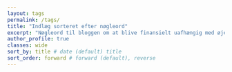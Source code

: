 ```yaml
---
layout: tags
permalink: /tags/
title: "Indlæg sorteret efter nøgleord"
excerpt: "Nøgleord til bloggen om at blive finansielt uafhængig med øje for bæredygtige investeringer."
author_profile: true
classes: wide
sort_by: title # date (default) title
sort_order: forward # forward (default), reverse
---
```

